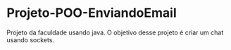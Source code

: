 # Projeto-POO-EnviandoEmail
Projeto da faculdade usando java. O objetivo desse projeto é criar um chat usando sockets. 

